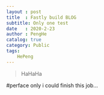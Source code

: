 ```yaml
---
layout : post
title  : Fastly build BLOG
subtitle: Only one test
date   : 2020-2-23
author : PengHe
catalog: true
category: Public
tags:
    HePeng
---
```


> HaHaHa

#perface
  only i could finish this job...
